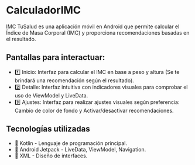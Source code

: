 # CalculadorIMC
IMC TuSalud es una aplicación móvil en Android que permite calcular el Índice de Masa Corporal (IMC) y proporciona recomendaciones basadas en el resultado.

## Pantallas para interactuar:
- 1️⃣ Inicio: Interfaz para calcular el IMC en base a peso y altura (Se te brindará una recomendación según el resultado).
- 2️⃣ Detalle: Interfaz intuitiva con indicadores visuales para comprobar el uso de ViewModel y LiveData.
- 3️⃣ Ajustes: Interfaz para realizar ajustes visuales según preferencia: Cambio de color de fondo y Activar/desactivar recomendaciones.

## Tecnologías utilizadas
- 🔹 Kotlin - Lenguaje de programación principal.
- 🔹 Android Jetpack - LiveData, ViewModel, Navigation.
- 🔹 XML - Diseño de interfaces.
